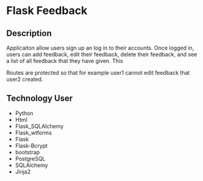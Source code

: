 # Flask Feedback

## Description

Applicaiton allow users sign up an log in to their accounts. Once logged in, users can add feedback,
edit their feedback, delete their feedback, and see a list of all feedback that they have given. This

Routes are protected so that for example user1 cannot edit feedback that user2 created.

## Technology User

   * Python
   * Html
   * Flask_SQLAlchemy
   * Flask_wtforms
   * Flask
   * Flask-Bcrypt
   * bootstrap
   * PostgreSQL
   * SQLAlchemy
   * Jinja2
